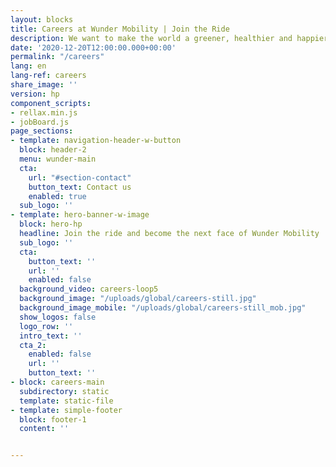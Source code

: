 ```yaml
---
layout: blocks
title: Careers at Wunder Mobility | Join the Ride
description: We want to make the world a greener, healthier and happier place through shared mobility. Wanna join the ride?
date: '2020-12-20T12:00:00.000+00:00'
permalink: "/careers"
lang: en
lang-ref: careers
share_image: ''
version: hp
component_scripts:
- rellax.min.js
- jobBoard.js
page_sections:
- template: navigation-header-w-button
  block: header-2
  menu: wunder-main
  cta:
    url: "#section-contact"
    button_text: Contact us
    enabled: true
  sub_logo: ''
- template: hero-banner-w-image
  block: hero-hp
  headline: Join the ride and become the next face of Wunder Mobility
  sub_logo: ''
  cta:
    button_text: ''
    url: ''
    enabled: false
  background_video: careers-loop5
  background_image: "/uploads/global/careers-still.jpg"
  background_image_mobile: "/uploads/global/careers-still_mob.jpg"
  show_logos: false
  logo_row: ''
  intro_text: ''
  cta_2:
    enabled: false
    url: ''
    button_text: ''
- block: careers-main
  subdirectory: static
  template: static-file
- template: simple-footer
  block: footer-1
  content: ''


---
```

